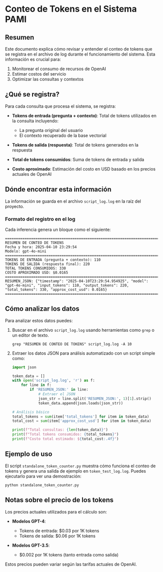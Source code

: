 # Conteo de Tokens en el Sistema PAMI

## Resumen

Este documento explica cómo revisar y entender el conteo de tokens que se registra en el archivo de log durante el funcionamiento del sistema. Esta información es crucial para:

1. Monitorear el consumo de recursos de OpenAI
2. Estimar costos del servicio
3. Optimizar las consultas y contextos

## ¿Qué se registra?

Para cada consulta que procesa el sistema, se registra:

- **Tokens de entrada (pregunta + contexto)**: Total de tokens utilizados en la consulta incluyendo:
  - La pregunta original del usuario
  - El contexto recuperado de la base vectorial
  
- **Tokens de salida (respuesta)**: Total de tokens generados en la respuesta

- **Total de tokens consumidos**: Suma de tokens de entrada y salida

- **Costo aproximado**: Estimación del costo en USD basado en los precios actuales de OpenAI

## Dónde encontrar esta información

La información se guarda en el archivo `script_log.log` en la raíz del proyecto.

### Formato del registro en el log

Cada inferencia genera un bloque como el siguiente:

```
================================================================================
RESUMEN DE CONTEO DE TOKENS
Fecha y hora: 2025-04-10 23:29:54
Modelo: gpt-4o-mini
================================================================================
TOKENS DE ENTRADA (pregunta + contexto): 110
TOKENS DE SALIDA (respuesta final): 220
TOTAL TOKENS CONSUMIDOS: 330
COSTO APROXIMADO USD: $0.0165
================================================================================
RESUMEN_JSON: {"timestamp": "2025-04-10T23:29:54.954925", "model": "gpt-4o-mini", "input_tokens": 110, "output_tokens": 220, "total_tokens": 330, "approx_cost_usd": 0.0165}
================================================================================
```

## Cómo analizar los datos

Para analizar estos datos puedes:

1. Buscar en el archivo `script_log.log` usando herramientas como `grep` o un editor de texto.
   ```
   grep "RESUMEN DE CONTEO DE TOKENS" script_log.log -A 10
   ```

2. Extraer los datos JSON para análisis automatizado con un script simple como:
   ```python
   import json
   
   token_data = []
   with open('script_log.log', 'r') as f:
       for line in f:
           if 'RESUMEN_JSON:' in line:
               # Extraer el JSON
               json_str = line.split('RESUMEN_JSON:', 1)[1].strip()
               token_data.append(json.loads(json_str))
   
   # Análisis básico
   total_tokens = sum(item['total_tokens'] for item in token_data)
   total_cost = sum(item['approx_cost_usd'] for item in token_data)
   
   print(f"Total consultas: {len(token_data)}")
   print(f"Total tokens consumidos: {total_tokens}")
   print(f"Costo total estimado: ${total_cost:.4f}")
   ```

## Ejemplo de uso

El script `standalone_token_counter.py` muestra cómo funciona el conteo de tokens y genera una salida de ejemplo en `token_test_log.log`. Puedes ejecutarlo para ver una demostración:

```
python standalone_token_counter.py
```

## Notas sobre el precio de los tokens

Los precios actuales utilizados para el cálculo son:

- **Modelos GPT-4**:
  - Tokens de entrada: $0.03 por 1K tokens
  - Tokens de salida: $0.06 por 1K tokens

- **Modelos GPT-3.5**:
  - $0.002 por 1K tokens (tanto entrada como salida)

Estos precios pueden variar según las tarifas actuales de OpenAI. 